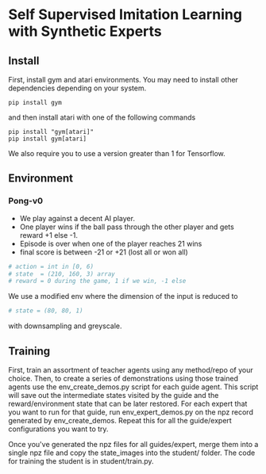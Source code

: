 # Self Supervised Imitation Learning with Synthetic Experts

## Install

First, install gym and atari environments. You may need to install other dependencies depending on your system.

```
pip install gym
```

and then install atari with one of the following commands
```
pip install "gym[atari]"
pip install gym[atari]
```

We also require you to use a version greater than 1 for Tensorflow.


## Environment

### Pong-v0

- We play against a decent AI player.
- One player wins if the ball pass through the other player and gets reward +1 else -1.
- Episode is over when one of the player reaches 21 wins
- final score is between -21 or +21 (lost all or won all)

```python
# action = int in [0, 6)
# state  = (210, 160, 3) array
# reward = 0 during the game, 1 if we win, -1 else
```

We use a modified env where the dimension of the input is reduced to

```python
# state = (80, 80, 1)
```

with downsampling and greyscale.

## Training

First, train an assortment of teacher agents using any method/repo of your choice. Then, to create a series of demonstrations using those trained agents use the env_create_demos.py script for each guide agent. This script will save out the intermediate states visited by the guide and the reward/environment state that can be later restored. For each expert that you want to run for that guide, run env_expert_demos.py on the npz record generated by env_create_demos. Repeat this for all the guide/expert configurations you want to try.

Once you've generated the npz files for all guides/expert, merge them into a single npz file and copy the state_images into the student/ folder. The code for training the student is in student/train.py. 

